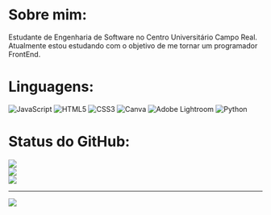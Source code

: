 # Sobre mim:
Estudante de Engenharia de Software no Centro Universitário Campo Real. Atualmente estou estudando com o objetivo de me tornar um programador FrontEnd.

# Linguagens:
![JavaScript](https://img.shields.io/badge/javascript-%23323330.svg?style=for-the-badge&logo=javascript&logoColor=%23F7DF1E) ![HTML5](https://img.shields.io/badge/html5-%23E34F26.svg?style=for-the-badge&logo=html5&logoColor=white) ![CSS3](https://img.shields.io/badge/css3-%231572B6.svg?style=for-the-badge&logo=css3&logoColor=white) ![Canva](https://img.shields.io/badge/Canva-%2300C4CC.svg?style=for-the-badge&logo=Canva&logoColor=white) ![Adobe Lightroom](https://img.shields.io/badge/Adobe%20Lightroom-31A8FF.svg?style=for-the-badge&logo=Adobe%20Lightroom&logoColor=white) ![Python](https://img.shields.io/badge/python-3670A0?style=for-the-badge&logo=python&logoColor=ffdd54)
# Status do GitHub:
![](https://github-readme-stats.vercel.app/api?username=EduGntk&theme=vue-dark&hide_border=false&include_all_commits=false&count_private=false)<br/>
![](https://github-readme-streak-stats.herokuapp.com/?user=EduGntk&theme=vue-dark&hide_border=false)<br/>
![](https://github-readme-stats.vercel.app/api/top-langs/?username=EduGntk&theme=vue-dark&hide_border=false&include_all_commits=false&count_private=false&layout=compact)

---
[![](https://visitcount.itsvg.in/api?id=EduGntk&icon=1&color=12)](https://visitcount.itsvg.in)

<!-- Proudly created with GPRM ( https://gprm.itsvg.in ) -->
